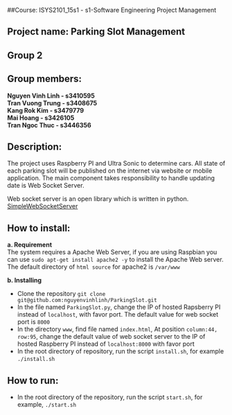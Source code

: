 ##Course: ISYS2101_15s1 - s1-Software Engineering Project Management
## Project name: Parking Slot Management
## Group 2
## Group members:
**Nguyen Vinh Linh - s3410595**  
**Tran Vuong Trung - s3408675**  
**Kang Rok Kim - s3479779**  
**Mai Hoang - s3426105**  
**Tran Ngoc Thuc - s3446356**  
## Description:
The project uses Raspberry PI and Ultra Sonic to determine cars. All state of
each parking slot will be published on the internet via website or mobile
application. The main component takes responsibility to handle updating date is
Web Socket Server.   

Web socket server is an open library which is written in python.
[SimpleWebSocketServer](https://github.com/opiate/SimpleWebSocketServer)  

## How to install:
**a. Requirement**  
The system requires a Apache Web Server, if you are using Raspbian you can use
`sudo apt-get install apache2 -y` to install the Apache Web server. The default directory
of `html source` for apache2 is `/var/www`   

**b. Installing**
- Clone the repository `git clone
  git@github.com:nguyenvinhlinh/ParkingSlot.git`  
- In the file named `ParkingSlot.py`, change the IP of hosted Rapsberry PI
  instead of `localhost`, with favor port. The default value for web socket port
  is `8000`  
- In the directory `www`, find file named `index.html`, At position `column:44,
  row:95`, change the default value of web socket server to the IP of hosted
  Raspberry PI instead of `localhost:8000` with favor port  
- In the root directory of repository, run the script `install.sh`, for example `./install.sh`  

## How to run:
- In the root directory of the repository, run the script `start.sh`, for
  example, `./start.sh`
